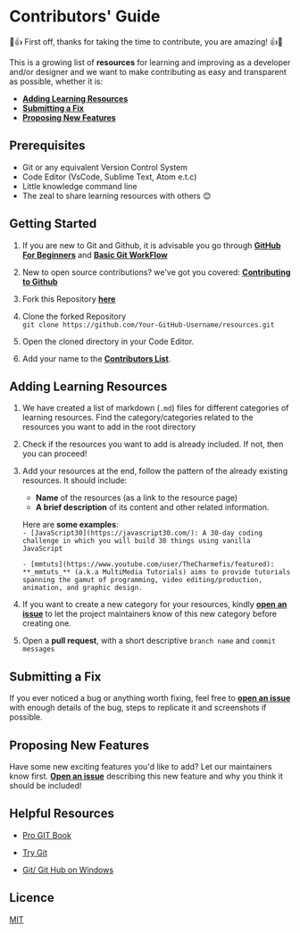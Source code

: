 # Contributors' Guide

💪👍 First off, thanks for taking the time to contribute, you are amazing! 👍💪

This is a growing list of **resources** for learning and improving as a developer and/or designer and we want to make contributing as easy and transparent as possible, whether it is:

- [**Adding Learning Resources**](##Adding-Learning-Resources)
- [**Submitting a Fix**](##Submitting-a-Fix)
- [**Proposing New Features**](##Proposing-New-Features)

## Prerequisites

- Git or any equivalent Version Control System
- Code Editor (VsCode, Sublime Text, Atom e.t.c)
- Little knowledge command line
- The zeal to share learning resources with others :blush:

## Getting Started

1.  If you are new to Git and Github, it is advisable you go through
    [**GitHub For Beginners**](http://readwrite.com/2013/09/30/understanding-github-a-journey-for-beginners-part-1/) and [**Basic Git WorkFlow**](https://guides.github.com/introduction/flow/index.html)

2.  New to open source contributions? we've got you covered: [**Contributing to Github**](GitandGitHub_Resources/Contributing_to_GitHub.md)
    
3.  Fork this Repository [**here**](https://github.com/zero-to-mastery/resources/fork)

4.  Clone the forked Repository <br>
    `git clone https://github.com/Your-GitHub-Username/resources.git`

5.  Open the cloned directory in your Code Editor.

6. Add your name to the [**Contributors List**](CONTRIBUTORS.md).

## Adding Learning Resources

1.  We have created a list of markdown (`.md`) files for different categories of learning resources. Find the category/categories related to the resources you want to add in the root directory

2.  Check if the resources you want to add is already included. If not, then you can proceed!

3.  Add your resources at the end, follow the pattern of the already existing resources. It should include:
    * **Name** of the resources (as a link to the resource page)
    * **A brief description** of its content and other related information.

    Here are **some examples**: <br>
    `- [JavaScript30](https://javascript30.com/): A 30-day coding challenge in which you will build 30 things using vanilla JavaScript`

    `- [mmtuts](https://www.youtube.com/user/TheCharmefis/featured): **_mmtuts_** (a.k.a MultiMedia Tutorials) aims to provide tutorials spanning the gamut of programming, video editing/production, animation, and graphic design.`

4.  If you want to create a new category for your resources, kindly [**open an issue**](https://github.com/zero-to-mastery/resources/issues) to let the project maintainers know of this new category before creating one.

5.  Open a **pull request**, with a short descriptive `branch name` and `commit messages` 


## Submitting a Fix
If you ever noticed a bug or anything worth fixing, feel free to [**open an issue**](https://github.com/zero-to-mastery/resources/issues) with enough details of the bug, steps to replicate it and screenshots if possible. 

## Proposing New Features

Have some new exciting features you'd like to add? Let our maintainers know first. [**Open an issue**](https://github.com/zero-to-mastery/resources/issues) describing this new feature and why you think it should be included!

## Helpful Resources

- [Pro GIT Book](https://git-scm.com/book/en/v2)

- [Try Git](https://try.github.io/)

- [Git/ Git Hub on Windows](https://www.youtube.com/watch?v=J_Clau1bYco)

## Licence
[MIT](https://opensource.org/licenses/MIT)


